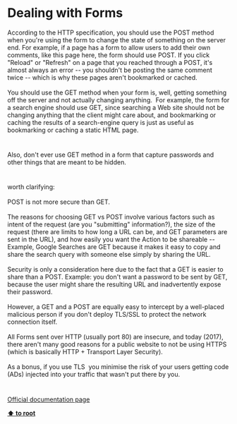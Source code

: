 # Dealing with Forms




<div class="phpcode"><span class="html">
According to the HTTP specification, you should use the POST method when you&apos;re using the form to change the state of something on the server end. For example, if a page has a form to allow users to add their own comments, like this page here, the form should use POST. If you click &quot;Reload&quot; or &quot;Refresh&quot; on a page that you reached through a POST, it&apos;s almost always an error -- you shouldn&apos;t be posting the same comment twice -- which is why these pages aren&apos;t bookmarked or cached.<br><br>You should use the GET method when your form is, well, getting something off the server and not actually changing anything.&#xA0; For example, the form for a search engine should use GET, since searching a Web site should not be changing anything that the client might care about, and bookmarking or caching the results of a search-engine query is just as useful as bookmarking or caching a static HTML page.</span>
</div>
  

#


<div class="phpcode"><span class="html">
Also, don&apos;t ever use GET method in a form that capture passwords and other things that are meant to be hidden.</span>
</div>
  

#


<div class="phpcode"><span class="html">
worth clarifying: <br><br>POST is not more secure than GET. <br><br>The reasons for choosing GET vs POST involve various factors such as intent of the request (are you &quot;submitting&quot; information?), the size of the request (there are limits to how long a URL can be, and GET parameters are sent in the URL), and how easily you want the Action to be shareable -- Example, Google Searches are GET because it makes it easy to copy and share the search query with someone else simply by sharing the URL. <br><br>Security is only a consideration here due to the fact that a GET is easier to share than a POST. Example: you don&apos;t want a password to be sent by GET, because the user might share the resulting URL and inadvertently expose their password.<br><br>However, a GET and a POST are equally easy to intercept by a well-placed malicious person if you don&apos;t deploy TLS/SSL to protect the network connection itself. <br><br>All Forms sent over HTTP (usually port 80) are insecure, and today (2017), there aren&apos;t many good reasons for a public website to not be using HTTPS (which is basically HTTP + Transport Layer Security). <br><br>As a bonus, if you use TLS&#xA0; you minimise the risk of your users getting code (ADs) injected into your traffic that wasn&apos;t put there by you.</span>
</div>
  

#

[Official documentation page](https://www.php.net/manual/en/tutorial.forms.php)

**[⬆ to root](/)**